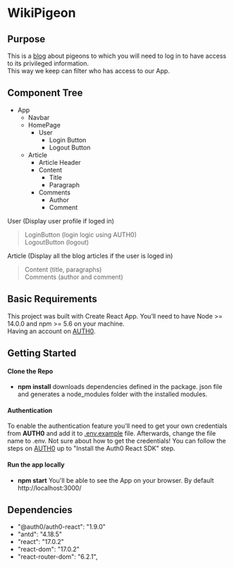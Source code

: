 # WikiPigeon

## Purpose

This is a [blog](https://luisrodriguex.netlify.app/) about pigeons to
which you will need to log in to have access to its privileged information.  
This way we keep can filter who has access to our App.

## Component Tree

- App
  - Navbar
  - HomePage
    - User
      - Login Button
      - Logout Button
  - Article
    - Article Header
    - Content
      - Title
      - Paragraph
    - Comments
      - Author
      - Comment

User (Display user profile if loged in)

> LoginButton (login logic using AUTH0)  
> LogoutButton (logout)

Article (Display all the blog articles if the user is loged in)

> Content (title, paragraphs)  
> Comments (author and comment)

## Basic Requirements

This project was built with Create React App. You’ll need to have Node >= 14.0.0 and npm >= 5.6 on your machine.  
Having an account on [AUTH0](https://auth0.com/).

## Getting Started

#### Clone the Repo

- **npm install** downloads dependencies defined in the package. json file and generates a node_modules folder with the installed modules.

#### Authentication

To enable the authentication feature you'll need to get your own
credentials from **AUTH0** and add it to
[.env.example](https://github.com/SchoolOfCode/w10_recap-tasks-Luis0lo/blob/master/.env.example) file.
Afterwards, change the file name to .env.
Not sure about how to get the credentials! You can follow the steps on
[AUTH0](https://auth0.com/docs/quickstart/spa/react/01-login) up to
"Install the Auth0 React SDK" step.

#### Run the app locally

- **npm start** You'll be able to see the App on your browser. By default http://localhost:3000/

## Dependencies

- "@auth0/auth0-react": "1.9.0"
- "antd": "4.18.5"
- "react": "17.0.2"
- "react-dom": "17.0.2"
- "react-router-dom": "6.2.1",
